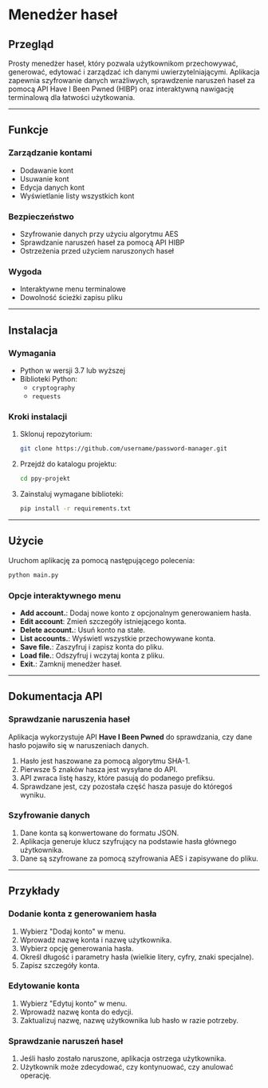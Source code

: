 # Menedżer haseł

## Przegląd

Prosty menedżer haseł, który pozwala użytkownikom przechowywać, generować, edytować i zarządzać ich danymi uwierzytelniającymi. Aplikacja zapewnia szyfrowanie danych wrażliwych, sprawdzenie naruszeń haseł za pomocą API Have I Been Pwned (HIBP) oraz interaktywną nawigację terminalową dla łatwości użytkowania.

---

## Funkcje

### Zarządzanie kontami
- Dodawanie kont
- Usuwanie kont
- Edycja danych kont
- Wyświetlanie listy wszystkich kont

### Bezpieczeństwo
- Szyfrowanie danych przy użyciu algorytmu AES
- Sprawdzanie naruszeń haseł za pomocą API HIBP
- Ostrzeżenia przed użyciem naruszonych haseł

### Wygoda
- Interaktywne menu terminalowe
- Dowolność ścieżki zapisu pliku

---

## Instalacja

### Wymagania
- Python w wersji 3.7 lub wyższej
- Biblioteki Python:
  - `cryptography`
  - `requests`

### Kroki instalacji
1. Sklonuj repozytorium:
   ```bash
   git clone https://github.com/username/password-manager.git
   ```

2. Przejdź do katalogu projektu:
   ```bash
   cd ppy-projekt
   ```

3. Zainstaluj wymagane biblioteki:
   ```bash
   pip install -r requirements.txt
   ```

---

## Użycie

Uruchom aplikację za pomocą następującego polecenia:
```bash
python main.py
```

### Opcje interaktywnego menu
- **Add account.**: Dodaj nowe konto z opcjonalnym generowaniem hasła.
- **Edit account**: Zmień szczegóły istniejącego konta.
- **Delete account.**: Usuń konto na stałe.
- **List accounts.**: Wyświetl wszystkie przechowywane konta.
- **Save file.**: Zaszyfruj i zapisz konta do pliku.
- **Load file.**: Odszyfruj i wczytaj konta z pliku.
- **Exit.**: Zamknij menedżer haseł.

---

## Dokumentacja API

### Sprawdzanie naruszenia haseł
Aplikacja wykorzystuje API **Have I Been Pwned** do sprawdzania, czy dane hasło pojawiło się w naruszeniach danych.

1. Hasło jest haszowane za pomocą algorytmu SHA-1.
2. Pierwsze 5 znaków hasza jest wysyłane do API.
3. API zwraca listę haszy, które pasują do podanego prefiksu.
4. Sprawdzane jest, czy pozostała część hasza pasuje do któregoś wyniku.

### Szyfrowanie danych
1. Dane konta są konwertowane do formatu JSON.
2. Aplikacja generuje klucz szyfrujący na podstawie hasła głównego użytkownika.
3. Dane są szyfrowane za pomocą szyfrowania AES i zapisywane do pliku.

---

## Przykłady

### Dodanie konta z generowaniem hasła
1. Wybierz "Dodaj konto" w menu.
2. Wprowadź nazwę konta i nazwę użytkownika.
3. Wybierz opcję generowania hasła.
4. Określ długość i parametry hasła (wielkie litery, cyfry, znaki specjalne).
5. Zapisz szczegóły konta.

### Edytowanie konta
1. Wybierz "Edytuj konto" w menu.
2. Wprowadź nazwę konta do edycji.
3. Zaktualizuj nazwę, nazwę użytkownika lub hasło w razie potrzeby.

### Sprawdzanie naruszeń haseł
1. Jeśli hasło zostało naruszone, aplikacja ostrzega użytkownika.
2. Użytkownik może zdecydować, czy kontynuować, czy anulować operację.

